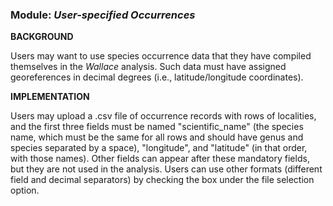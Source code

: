 ### **Module:** ***User-specified Occurrences*** 

**BACKGROUND**  

Users may want to use species occurrence data that they have compiled themselves in the *Wallace* analysis. Such data must have assigned georeferences in decimal degrees (i.e., latitude/longitude coordinates).

**IMPLEMENTATION** 

Users may upload a .csv file of occurrence records with rows of localities, and the first three fields must be named "scientific_name" (the species name, which must be the same for all rows and should have genus and species separated by a space), "longitude", and "latitude" (in that order, with those names). Other fields can appear after these mandatory fields, but they are not used in the analysis. Users can use other formats (different field and decimal separators) by checking the box under the file selection option.
